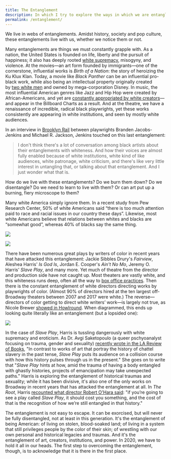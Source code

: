 ```yaml
---
title: The Entanglement
description: In which I try to explore the ways in which we are entangled with history, legacies and traumas.
permalink: /entanglement/
---
```


We live in webs of entanglements. Amidst history, society and pop culture, these entanglements live with us, whether we notice them or not.

Many entanglements are things we must constantly grapple with. As a nation, the United States is founded on life, liberty and the pursuit of happiness; it also has deeply rooted [white supremacy](https://www.theatlantic.com/magazine/archive/2019/04/adam-serwer-madison-grant-white-nationalism/583258/), misogyny, and violence. At the movies—an art form founded by immigrants—one of the cornerstone, influential works is *Birth of a Nation*: the story of heroizing the Ku Klux Klan. Today, a movie like *Black Panther* can be an influential pro-black work, while also being an intellectual property originally created by [two white men](<https://en.m.wikipedia.org/wiki/Black_Panther_(Marvel_Comics)>) and owned by mega-corporation Disney. In music, the most influential American genres like Jazz and Hip Hop were created by African-Americans, and yet are [constantly appropriated by white creators](https://www.nytimes.com/interactive/2019/08/14/magazine/music-black-culture-appropriation.html)—and appear in the Billboard Charts as a result. And at the theatre, we have a renaissance of incredible, radical black playwrights, yet these works consistently are appearing in white institutions, and seen by mostly white audiences.

In an interview in [Brooklyn Rail](https://brooklynrail.org/2019/06/theater/In-Dialogue-Inner-Life-Out-Loud-A-Strange-Loop) between playwrights Branden Jacobs-Jenkins and Michael R. Jackson, Jenkins touched on this last entanglement:

> I don't think there's a lot of conversation among black artists about their entanglements with whiteness. And how their voices are almost fully enabled because of white institutions, white kind of like audiences, white patronage, white criticism, and there's like very little interest in untangling that, or talking about that entanglement. And I just wonder what that is.

How do we live with these entanglements? Do we burn them down? Do we disentangle? Do we need to learn to live with them? Or can art put up a burning, fiery microscope to them?

Many white America simply ignore them. In a recent study from Pew Research Center, 50% of white Americans said “there is too much attention paid to race and racial issues in our country these days”. Likewise, most white Americans believe that relations between whites and blacks are “somewhat good”, whereas 40% of blacks say the same thing.

![](/images/Relations.jpg)

![](/images/Relations2.jpg)

There have been numerous great plays by writers of color in recent years that have attacked this entanglement: Jackie Sibbles Drury's *Fairview*, Aleshea Harris' *Is God Is*, Jordan E. Cooper's *Ain't No Mo*, Jeremy O. Harris' *Slave Play*, and many more. Yet much of theatre from the director and production side have not caught up. Most theaters are vastly white, and this whiteness runs deep, often all the way to [box office practices](http://twitter.com/josesolismayen/status/1186831453620973568). Then there is the constant entanglement of white directors directing works by playwrights of color. (Almost 90% of directors hired at the ten largest off-Broadway theaters between 2007 and 2017 were white.) The reverse—directors of color getting to direct white writers’ work—is largely not true, as Nicole Brewer [showed in Howlround](https://howlround.com/playwrights-color-white-directors-and-exposing-racist-policy). When diagrammed, this ends up looking quite literally like an entanglement (but a lopsided one):

![](/images/directorethnicity.jpg)

In the case of *Slave Play*, Harris is tussling dangerously with white supremacy and eroticism. As Dr. Avgi Saketopoulo (a queer pschyoanalyst focusing on trauma, gender and sexuality) [recently wrote in the LA Review of Books](https://lareviewofbooks.org/article/consentsowhite-on-the-erotics-of-slave-play-in-slave-play/), "In contrast to works of art that portray the history of chattel slavery in the past tense, *Slave Play* puts its audience on a collision course with how this history pulses through us in the present." She goes on to write that "*Slave Play* hints at how, amid the trauma of having a body entangled with ghastly histories, projects of emancipation may take unexpected paths." Harris is exploring the entanglement of historical traumas and sexuality; while it has been divisive, it's also one of the only works on Broadway in recent years that has attacked the entanglement at all. In *The Root*, Harris [recounted what director Robert O'Hara said](https://www.theroot.com/it-should-cost-you-something-as-it-debuts-on-broadway-1837972463): "if you’re going to see a play called *Slave Play*, it should cost you something, and the cost of that is the recognition of how we’re still entangled in that history."

The entanglement is not easy to escape. It can be exorcised, but will never be fully disentangled, not at least in this generation. It's the entanglement of being American: of living on stolen, blood-soaked land; of living in a system that still privileges people by the color of their skin; of wrestling with our own personal and historical legacies and traumas. And it's the entanglement of art, creators, institutions, and power. In 2020, we have to hold it all in our heads. The first step to overcoming the entanglement, though, is to acknowledge that it is there in the first place.
